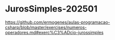 # JurosSimples-202501
https://github.com/ermogenes/aulas-programacao-csharp/blob/master/exercises/numeros-operadores.md#exerc%C3%ADcio-jurossimples
